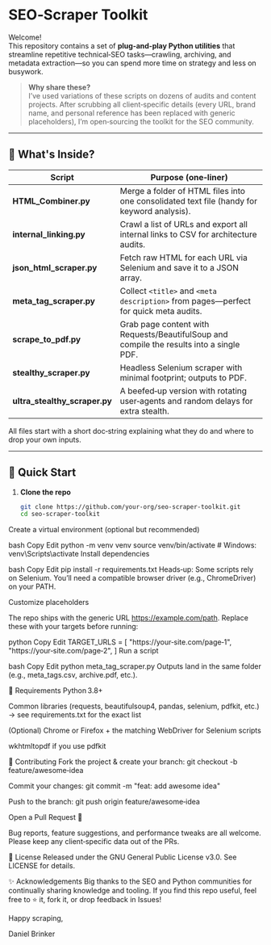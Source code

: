 # SEO‑Scraper Toolkit

Welcome!  
This repository contains a set of **plug‑and‑play Python utilities** that streamline repetitive technical‑SEO tasks—crawling, archiving, and metadata extraction—so you can spend more time on strategy and less on busywork.

> **Why share these?**  
> I’ve used variations of these scripts on dozens of audits and content projects. After scrubbing all client‑specific details (every URL, brand name, and personal reference has been replaced with generic placeholders), I’m open‑sourcing the toolkit for the SEO community.

---

## 🔧 What's Inside?

| Script | Purpose (one‑liner) |
| ------ | ------------------ |
| **HTML_Combiner.py** | Merge a folder of HTML files into one consolidated text file (handy for keyword analysis). |
| **internal_linking.py** | Crawl a list of URLs and export all internal links to CSV for architecture audits. |
| **json_html_scraper.py** | Fetch raw HTML for each URL via Selenium and save it to a JSON array. |
| **meta_tag_scraper.py** | Collect `<title>` and `<meta description>` from pages—perfect for quick meta audits. |
| **scrape_to_pdf.py** | Grab page content with Requests/BeautifulSoup and compile the results into a single PDF. |
| **stealthy_scraper.py** | Headless Selenium scraper with minimal footprint; outputs to PDF. |
| **ultra_stealthy_scraper.py** | A beefed‑up version with rotating user‑agents and random delays for extra stealth. |

All files start with a short doc‑string explaining what they do and where to drop your own inputs.

---

## 🚀 Quick Start

1. **Clone the repo**

   ```bash
   git clone https://github.com/your‑org/seo‑scraper‑toolkit.git
   cd seo‑scraper‑toolkit
Create a virtual environment (optional but recommended)

bash
Copy
Edit
python -m venv venv
source venv/bin/activate  # Windows: venv\Scripts\activate
Install dependencies

bash
Copy
Edit
pip install -r requirements.txt
Heads‑up:
Some scripts rely on Selenium. You’ll need a compatible browser driver
(e.g., ChromeDriver) on your PATH.

Customize placeholders

The repo ships with the generic URL https://example.com/path.
Replace these with your targets before running:

python
Copy
Edit
TARGET_URLS = [
    "https://your‑site.com/page‑1",
    "https://your‑site.com/page‑2",
]
Run a script

bash
Copy
Edit
python meta_tag_scraper.py
Outputs land in the same folder (e.g., meta_tags.csv, archive.pdf, etc.).

📄 Requirements
Python 3.8+

Common libraries (requests, beautifulsoup4, pandas, selenium, pdfkit, etc.)
→ see requirements.txt for the exact list

(Optional) Chrome or Firefox + the matching WebDriver for Selenium scripts

wkhtmltopdf if you use pdfkit

🙌 Contributing
Fork the project & create your branch:
git checkout -b feature/awesome‑idea

Commit your changes:
git commit -m "feat: add awesome idea"

Push to the branch:
git push origin feature/awesome‑idea

Open a Pull Request 🚀

Bug reports, feature suggestions, and performance tweaks are all welcome.
Please keep any client‑specific data out of the PRs.

📜 License
Released under the GNU General Public License v3.0.
See LICENSE for details.

✨ Acknowledgements
Big thanks to the SEO and Python communities for continually sharing knowledge and tooling.
If you find this repo useful, feel free to ⭐ it, fork it, or drop feedback in Issues!

Happy scraping,

Daniel Brinker
